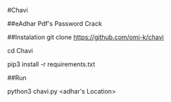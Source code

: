#Chavi

##eAdhar Pdf's Password Crack

##Instalation
git clone https://github.com/omi-k/chavi
	  
cd Chavi 
  
pip3 install -r requirements.txt

##Run

python3 chavi.py <adhar's Location> 


